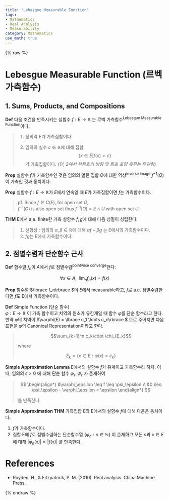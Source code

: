 ```yaml
---
title: "Lebesgue Measurable Function"
tags:
- Mathematics
- Real Analysis
- Measurability
category: Mathematics
use_math: true
---
```

{% raw %}
# Lebesgue Measurable Function (르벡 가측함수)
## 1. Sums, Products, and Compositions
**Def** 다음 조건을 만족시키는 실함수 $f:E \to \mathbb{R}$ 는 르벡 가측함수<sup>Lebesgue Measurable Function</sup>이다:
> 1) 정의역 E가 가측집합이다. 
> 
> 2) 임의의 실수 $c\in \mathbb{R}$에 대해 집합 $$\lbrace x\in E\vert f(x)\gt c\rbrace $$가 가측집합이다.
>*(단, 2에서 부등호의 방향 및 등호 포함 유무는 무관함)*

**Prop** 실함수 $f$가 가측함수인 것은 임의의 열린 집합 $O$에 대한 역상<sup>inverse image</sup> $f^{-1}(O)$ 이 가측인 것과 동치이다.

**Prop** 실함수 $f:E\to \mathbb{R}$가 $E$에서 연속일 때 $E$가 가측집합이면 $f$는 가측함수이다.
>pf. Since $f \in C(E)$, for open set $O$,   
$f^{-1}(O)$ is also open set thus $f^{-1}(O) = E \cap U$ with open set $U$.

**THM** E에서 a.e. finite한 가측 실함수 $f, g$에 대해 다음 성질이 성립한다.
> 1. 선형성 : 임의의 $\alpha, \beta \in \mathbb{R}$에 대해 $\alpha f + \beta g$ 는 E에서의 가측함수이다.
>2. $fg$는 E에서 가측함수이다.

## 2. 점별수렴과 단순함수 근사
**Def** 함수열 $f_n$이 $A$에서 $f$로 점별수렴<sup>pointwise converge</sup>한다:   

$$\forall x \in A,\;\; \lim_n f_n(x) = f(x)$$

**Prop**
함수열 $\lbrace f_n\rbrace $이 $E$에서 measurable하고, $f$로 a.e. 점별수렴한다면 $f$도 E에서 가측함수이다.

**Def** Simple Function (단순 함수)   
$\varphi : E \to \mathbb{R}$ 이 가측 함수이고 치역의 원소가 유한개일 때 함수 $\varphi$를 단순 함수라고 한다.   
만약 $\varphi$의 치역이 $\varphi(E) = \lbrace c_1 \ldots c_n\rbrace $ 으로 주어지면 다음 표현을 $\varphi$의 Canonical Representation이라고 한다.

>$$\sum_{k=1}^n c_k\cdot \chi_{E_k}$$
>
>where 
>
> $$E_k = \lbrace x \in E : \varphi(x) = c_k\rbrace $$

**Simple Approximation Lemma**
E에서의 실함수 $f$가 유계이고 가측함수라 하자. 이때, 임의의 $\epsilon > 0$ 에 대해 단순 함수 $\varphi_\epsilon, \psi_\epsilon$ 가 존재하여

> $$
> \begin{align*}
> &\varphi_\epsilon \leq f \leq \psi_\epsilon \\
> &0 \leq \psi_\epsilon - \varphi_\epsilon < \epsilon
> \end{align*}
> $$
>
> 를 만족한다.

**Simple Approximation THM**
가측집합 E와 E에서의 실함수 $f$에 대해 다음은 동치이다.

1. $f$가 가측함수이다.   
2. 집합 E에 $f$로 점별수렴하는 단순함수열 {$\varphi_n : n \in \mathbb{N}$} 이 존재하고 모든 $n$과 $x \in E$에 대해 $\vert \varphi_n(x) \vert \leq \vert f(x) \vert$ 를 만족한다.


# References
 - Royden, H., & Fitzpatrick, P. M. (2010). Real analysis. China Machine Press.

{% endraw %}